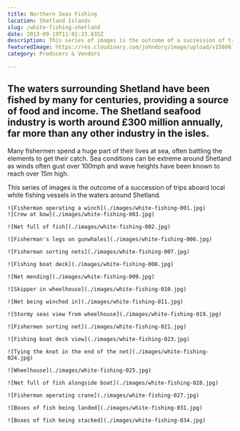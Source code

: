 ```yaml
---
title: Northern Seas Fishing
location: Shetland Islands
slug: /white-fishing-shetland
date: 2013-09-19T11:01:23.835Z
description: This series of images is the outcome of a succession of trips aboard local white fishing vessels in the waters around Shetland.
featuredImage: https://res.cloudinary.com/johndory/image/upload/v1568614687/posts/whitefishing/white-fishing-028_ud6xqr.jpg
category: Producers & Vendors

---
```

## The waters surrounding Shetland have been fished by many for centuries, providing a source of food and income.  The Shetland seafood industry is worth around £300 million annually, far more than any other industry in the isles.

Many fishermen spend a huge part of their lives at sea, often battling the elements to get their catch. Sea conditions can be extreme around Shetland as winds often gust over 100mph and wave heights have been known to reach over 15m high.

This series of images is the outcome of a succession of trips aboard local white fishing vessels in the waters around Shetland.

```grid|2
![Fisherman operating a winch](./images/white-fishing-001.jpg)
![Crew at bow](./images/white-fishing-003.jpg)
```

```grid|1
![Net full of fish](./images/white-fishing-002.jpg)
```

```grid|2
![Fisherman's legs on gunwhales](./images/white-fishing-006.jpg)

![Fisherman sorting nets](./images/white-fishing-007.jpg)
```

```grid|2
![Fishing boat deck](./images/white-fishing-008.jpg)

![Net mending](./images/white-fishing-009.jpg)
```

```grid|2
![Skipper in wheelhouse](./images/white-fishing-010.jpg)

![Net being winched in](./images/white-fishing-011.jpg)
```

```grid|1
![Stormy seas view from wheelhouse](./images/white-fishing-019.jpg)
```

```grid|2
![Fishermen sorting net](./images/white-fishing-021.jpg)

![Fishing boat deck view](./images/white-fishing-023.jpg)
```

```grid|1
![Tying the knot in the end of the net](./images/white-fishing-024.jpg)
```

```grid|2
![Wheelhouse](./images/white-fishing-025.jpg)

![Net full of fish alongside boat](./images/white-fishing-028.jpg)
```

```grid|1
![Fisherman operating crane](./images/white-fishing-027.jpg)
```

```grid|2
![Boxes of fish being landed](./images/white-fishing-031.jpg)

![Boxes of fish being stacked](./images/white-fishing-034.jpg)
```
